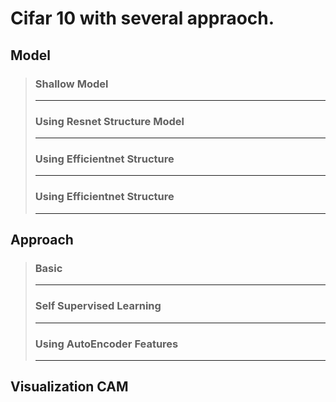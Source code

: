 # Cifar 10 with several appraoch.

## Model
> ### Shallow Model
> ****  
>    
> ### Using Resnet Structure Model
> ****  
>  
>### Using Efficientnet Structure
> ****  
>
>### Using Efficientnet Structure
> ****  
>
  
## Approach
> ### Basic
> ****  
> ### Self Supervised Learning
> ****  
> ### Using AutoEncoder Features
> ****  

## Visualization CAM
